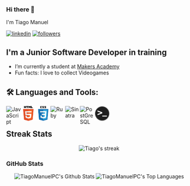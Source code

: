 ### Hi there 👋
I'm Tiago Manuel

 <a href="https://www.linkedin.com/in/tiago-manuel/">
    <img alt="linkedin" title="My LinkedIn Page" src="https://img.shields.io/badge/LinkedIn-0077B5?style=for-the-badge&logo=linkedin&logoColor=white"></a>
   
   <a href="https://github.com/tiagomanuelpc">
    <img alt="followers" title="Follow me on Github" src="https://img.shields.io/github/followers/tiagomanuelpc?color=236ad3&labelColor=1155ba&style=for-the-badge&logo=github&label=Follow"/></a>
    


## I'm a Junior Software Developer in training

- I’m currently a student at [Makers Academy](https://makers.tech/about-us/)
- Fun facts: I love to collect Videogames


## 🛠 Languages and Tools:


<img align="left" alt="JavaScript" width="40px" src="https://cdn.svgporn.com/logos/javascript.svg" />
<img align="left" alt="HTML5" width="40px" src="https://raw.githubusercontent.com/github/explore/80688e429a7d4ef2fca1e82350fe8e3517d3494d/topics/html/html.png" />
<img align="left" alt="CSS3" width="40px" src="https://raw.githubusercontent.com/github/explore/80688e429a7d4ef2fca1e82350fe8e3517d3494d/topics/css/css.png" />
<img align="left" alt="Ruby" width="40px" src="https://cdn.svgporn.com/logos/ruby.svg" />
<img align="left" alt="Sinatra" width="40px" src="https://cdn.svgporn.com/logos/sinatra.svg" />
<img align="left" alt="PostGreSQL" width="40px" src="https://cdn.svgporn.com/logos/postgresql.svg" />
<img align="left" alt="Terminal" width="40px" src="https://raw.githubusercontent.com/github/explore/80688e429a7d4ef2fca1e82350fe8e3517d3494d/topics/terminal/terminal.png" />

<br/>

<br/>

## Streak Stats

<p align="center">
    <img title="My streak stats" alt="Tiago's streak" src="https://github-readme-streak-stats.herokuapp.com/?user=TiagoManuelPC&theme=tokyonight&hide_border=true&stroke=0000&background=060A0CD0"/>
  <p align="center"></p>
</p>

### GitHub Stats

<p align="center">
    <img alt="TiagoManuelPC's Github Stats" src="https://github-readme-stats.vercel.app/api?username=TiagoManuelPC&show_icons=true&count_private=true&theme=tokyonight&hide_border=true&bg_color=0D1117" /></a>
  <img alt="TiagoManuelPC's Top Languages" src="https://github-readme-stats.vercel.app/api/top-langs/?username=TiagoManuelPC&langs_count=8&count_private=true&layout=compact&theme=tokyonight&hide_border=true&bg_color=0D1117" /></a>
</p>



<!--
**TiagoManuelPC/TiagoManuelPC** is a ✨ _special_ ✨ repository because its `README.md` (this file) appears on your GitHub profile.

Here are some ideas to get you started:

- 🔭 I’m currently working on ...
- 🌱 I’m currently learning ...
- 👯 I’m looking to collaborate on ...
- 🤔 I’m looking for help with ...
- 💬 Ask me about ...
- 📫 How to reach me: ...
- 😄 Pronouns: ...
- ⚡ Fun fact: ...
-->
